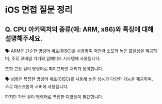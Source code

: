 # iOS 면접 질문 정리

## Q. CPU 아키텍처의 종류(예: ARM, x86)와 특징에 대해 설명해주세요.

🗣️ ARM은 단순한 명령어 세트(RISC)를 사용하여 저전력 소모와 높은 효율성을 제공하며, 주로 모바일 기기와 임베디드 시스템에 사용됩니다. 

또한 고정 길이 명령어로 파이프라인 처리가 용이합니다.

🗣️ x86은 복잡한 명령어 세트(CISC)를 사용해 높은 성능과 다양한 기능을 제공하며, 주로 데스크톱과 서버에 사용됩니다. 

하지만 가변 길이 명령어로 복잡한 디코딩이 필요합니다.
